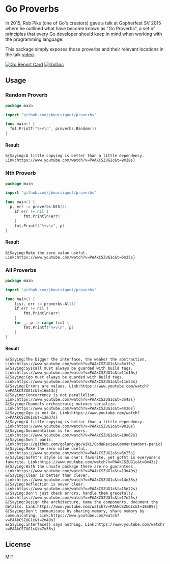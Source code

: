 # Go Proverbs

In 2015, Rob Pike (one of Go's creators) gave a talk at Gopherfest SV 2015 where he outlined what have become known as "Go Proverbs", a set of principles that every Go developer should keep in mind when working with the programming language.

This package simply exposes those proverbs and their relevant locations in the talk [video](https://www.youtube.com/watch?v=PAAkCSZUG1c).

[![Go Report Card](https://goreportcard.com/badge/github.com/jboursiquot/proverbs)](https://goreportcard.com/report/github.com/jboursiquot/proverbs) [![GoDoc](https://godoc.org/github.com/jboursiquot/proverbs?status.svg)](https://godoc.org/github.com/jboursiquot/proverbs)

## Usage

### Random Proverb

```go
package main

import "github.com/jboursiquot/proverbs"

func main() {
  fmt.Printf("%+v\n", proverbs.Random())
}
```

#### Result
```plain
&{Saying:A little copying is better than a little dependency. Link:https://www.youtube.com/watch?v=PAAkCSZUG1c&t=9m28s}
```

### Nth Proverb

```go
package main

import "github.com/jboursiquot/proverbs"

func main() {
  p, err := proverbs.Nth(4)
	if err != nil {
		fmt.Println(err)
	}
	fmt.Printf("%+v\n", p)
}
```
#### Result
```plain
&{Saying:Make the zero value useful. Link:https://www.youtube.com/watch?v=PAAkCSZUG1c&t=6m25s}
```

### All Proverbs

```go
package main

import "github.com/jboursiquot/proverbs"

func main() {
  	list, err := proverbs.All()
	if err != nil {
		fmt.Println(err)
	}
	for _, p := range list {
		fmt.Printf("%+v\n", p)
	}
}

```
#### Result
```plain
&{Saying:The bigger the interface, the weaker the abstraction. Link:https://www.youtube.com/watch?v=PAAkCSZUG1c&t=5m17s}
&{Saying:Syscall must always be guarded with build tags. Link:https://www.youtube.com/watch?v=PAAkCSZUG1c&t=11m10s}
&{Saying:Cgo must always be guarded with build tags. Link:https://www.youtube.com/watch?v=PAAkCSZUG1c&t=11m53s}
&{Saying:Errors are values. Link:https://www.youtube.com/watch?v=PAAkCSZUG1c&t=16m13s}
&{Saying:Concurrency is not parallelism. Link:https://www.youtube.com/watch?v=PAAkCSZUG1c&t=3m42s}
&{Saying:Channels orchestrate; mutexes serialize. Link:https://www.youtube.com/watch?v=PAAkCSZUG1c&t=4m20s}
&{Saying:Ggo is not Go. Link:https://www.youtube.com/watch?v=PAAkCSZUG1c&t=12m37s}
&{Saying:A little copying is better than a little dependency. Link:https://www.youtube.com/watch?v=PAAkCSZUG1c&t=9m28s}
&{Saying:Documentation is for users. Link:https://www.youtube.com/watch?v=PAAkCSZUG1c&t=19m07s}
&{Saying:Don't panic. Link:https://github.com/golang/go/wiki/CodeReviewComments#dont-panic}
&{Saying:Make the zero value useful. Link:https://www.youtube.com/watch?v=PAAkCSZUG1c&t=6m25s}
&{Saying:Gofmt's style is no one's favorite, yet gofmt is everyone's favorite. Link:https://www.youtube.com/watch?v=PAAkCSZUG1c&t=8m43s}
&{Saying:With the unsafe package there are no guarantees. Link:https://www.youtube.com/watch?v=PAAkCSZUG1c&t=13m49s}
&{Saying:Clear is better than clever. Link:https://www.youtube.com/watch?v=PAAkCSZUG1c&t=14m35s}
&{Saying:Reflection is never clear. Link:https://www.youtube.com/watch?v=PAAkCSZUG1c&t=15m22s}
&{Saying:Don't just check errors, handle them gracefully. Link:https://www.youtube.com/watch?v=PAAkCSZUG1c&t=17m25s}
&{Saying:Design the architecture, name the components, document the details. Link:https://www.youtube.com/watch?v=PAAkCSZUG1c&t=18m09s}
&{Saying:Don't communicate by sharing memory, share memory by communicating. Link:https://www.youtube.com/watch?v=PAAkCSZUG1c&t=2m48s}
&{Saying:interface{} says nothing. Link:https://www.youtube.com/watch?v=PAAkCSZUG1c&t=7m36s}
```

## License
MIT
